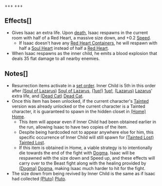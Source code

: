 +++
+++

Effects[]
---------


* Gives Isaac an extra life. Upon [death](/wiki/Death "Death"), Isaac respawns in the current room with half of a Red Heart, a massive size down, and +0.2 [Speed](/wiki/Speed "Speed").
	+ If Isaac doesn't have any [Red Heart Containers](/wiki/Red_Heart_Container "Red Heart Container"), he will respawn with half a [Soul Heart](/wiki/Soul_Heart "Soul Heart") instead of half a [Red Heart](/wiki/Hearts#Red_Heart "Hearts").
* When Isaac respawns as the inner child, he emits a blood explosion that deals 35 flat damage to all nearby enemies.


Notes[]
-------


* Resurrection items activate in a [set order](/wiki/Category:Revival_items "Category:Revival items"). Inner Child is 5th in this order after [(Soul of Lazarus)](/wiki/Cards_and_Runes "Soul of Lazarus") [Soul of Lazarus](/wiki/Cards_and_Runes "Cards and Runes"), [(1up!)](/wiki/1up! "1up!") [1up!](/wiki/1up! "1up!"),  [(Lazarus)](/wiki/Lazarus "Lazarus") [Lazarus](/wiki/Lazarus "Lazarus")' extra life, and [(Dead Cat)](/wiki/Dead_Cat "Dead Cat") [Dead Cat](/wiki/Dead_Cat "Dead Cat").
* Once this item has been unlocked, if the current character's [Tainted](/wiki/Tainted_Characters "Tainted Characters") version was already unlocked or the current character is a Tainted character, it is guaranteed to spawn in the hidden closet in [(Home)](/wiki/Home "Home") [Home](/wiki/Home "Home").
	+ This item will appear even if Inner Child had been obtained earlier in the run, allowing Isaac to have two copies of the item.
	+ Despite being hardcoded not to appear anywhere else for him, this specific occurrence of Inner Child will still spawn for  [(Tainted Lost)](/wiki/Tainted_Lost "Tainted Lost") [Tainted Lost](/wiki/Tainted_Lost "Tainted Lost").
	+ If this item is obtained in Home, a viable strategy is to intentionally die towards the end of the fight with [Dogma](/wiki/Dogma "Dogma"). Isaac will be respawned with the size down and Speed up, and these effects will carry over to the Beast fight along with the healing provided by [(Dogma)](/wiki/Dogma_(Item) "Dogma") [Dogma](/wiki/Dogma_(Item) "Dogma (Item)"), making Isaac much harder to hit for the fight.
* The size down from being revived by Inner Child is the same as if Isaac had collected [(Pluto)](/wiki/Pluto "Pluto") [Pluto](/wiki/Pluto "Pluto").


